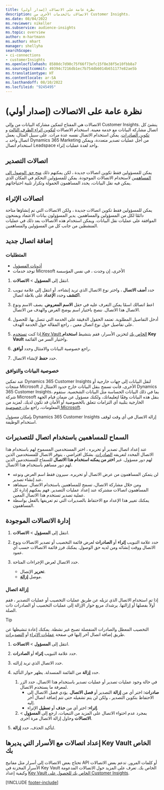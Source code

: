 ```yaml
---
title: نظرة عامة على الاتصالات (إصدار أولي)
description: الاتصالات بالخدمات الأخرى من Customer Insights.
ms.date: 08/04/2022
ms.reviewer: nikeller
ms.subservice: audience-insights
ms.topic: overview
author: m-hartmann
ms.author: mhart
manager: shellyha
searchScope:
- ci-connections
- customerInsights
ms.openlocfilehash: 8580dc7d90c75f66f73efc15f8e38f5e10fbb8a7
ms.sourcegitcommit: 49394c7216db1ec7b754db6014b651177e82ae5b
ms.translationtype: HT
ms.contentlocale: ar-SA
ms.lasthandoff: 08/10/2022
ms.locfileid: "9245495"
---
```

# <a name="connections-preview-overview"></a>نظرة عامة على الاتصالات (إصدار أولي)

الاتصالات هي المفتاح لتمكين مشاركة البيانات من وإلى Customer Insights. ينشئ كل اتصال مشاركة البيانات مع خدمة معينة. استخدام الاتصالات [لتكوين إثراء الطرف الثالث](enrichment-hub.md) و [تكوين الصادرات](export-destinations.md). يمكن استخدام الاتصال نفسه عدة مرات. على سبيل المثال، يعمل اتصال واحد بـ Dynamics 365 Marketing من أجل عمليات تصدير متعددة، ويمكن استخدام اتصال Leadspace واحد لعدة عمليات إثراء.

## <a name="export-connections"></a>اتصالات التصدير

يمكن للمسؤولين فقط تكوين اتصالات جديدة ، لكن يمكنهم ذلك [منح حق الوصول إلى المساهمين](#allow-contributors-to-use-a-connection-for-exports) لاستخدام الاتصالات الموجودة. يمكن للمسؤولين التحكم في المكان الذي يمكن فيه نقل البيانات، يحدد المساهمون الحمولة وتكرار تلبية احتياجاتهم.

## <a name="enrichment-connections"></a>اتصالات الإثراء

يمكن للمسؤولين فقط تكوين اتصالات جديدة ، ولكن الاتصالات التي تم إنشاؤها متاحة دائمًا لكل من المسؤولين والمساهمين. يدير المسؤولون بيانات الاعتماد ويمنحون الموافقة على عمليات نقل البيانات. ويمكن استخدام هذه الاتصالات بعد ذلك في عمليات المنشطين من جانب كل من المسؤولين والمساهمين.

## <a name="add-a-new-connection"></a>إضافة اتصال جديد

### <a name="prerequisites"></a>المتطلبات

- [أذونات المسؤول](permissions.md)
- توجد خدمات Microsoft الأخرى، إن وجدت ، في نفس المؤسسة

1. انتقل إلى **المسؤول** > **الاتصالات**.

1. حدد **أضف الاتصال** ، واختر نوع الاتصال الذي تريد إنشاءه. أو انتقل إلى علامة تبويب **اكتشف** وحدد **الإعداد** على بلاطة اتصال.

1. اعط اتصالك اسمًا يمكن التعرف عليه في حقل **الاسم المعروض**. يصف الاسم ونوع الاتصال هذا الاتصال. ننصح باختيار اسم يوضح الغرض والهدف من الاتصال.

1. أدخل التفاصيل المطلوبة. تعتمد الحقول الدقيقة على الخدمة التي تتصل بها. للحصول على تفاصيل حول نوع اتصال معين ، راجع المقالة حول الخدمة الهدف.

1. إذا كنت [تستخدم Key Vault الخاص بك](use-azure-key-vault.md) لتخزين الأسرار، فقم بتنشيط **استخدام Key Vault** واختيار السر من القائمة.

1. راجع خصوصية البيانات والامتثال وحدد **أوافق**.

1. حدد **حفظ** لإنشاء الاتصال.

### <a name="data-privacy-and-compliance"></a>خصوصية البيانات والتوافق

عند تمكين Dynamics 365 Customer Insights لنقل البيانات إلى جهات خارجية أو منتجات Microsoft الأخرى، فأنت تسمح بنقل البيانات خارج حدود الامتثال لـ Dynamics 365 Customer Insights، بما في ذلك البيانات الحساسة مثل البيانات الشخصية. ستقوم شركة Microsoft بنقل هذه البيانات وفقًا لتعليماتك، ولكنك مسؤول عن ضمان قيام الجهة الخارجية بتلبية أي التزامات تتعلق بالخصوصية أو الأمان قد تكون لديك. لمزيد من المعلومات، راجع [بيان خصوصية Microsoft](https://go.microsoft.com/fwlink/?linkid=396732).

بإمكان مسؤول Dynamics 365 Customer Insights إزالة الاتصال في أي وقت لوقف استخدام الوظيفة.

## <a name="allow-contributors-to-use-a-connection-for-exports"></a>السماح للمساهمين باستخدام اتصال للتصديرات

عند إعداد اتصال تصدير أو تحريره ، اختر المستخدمين المسموح لهم باستخدام هذا الاتصال المحدد لتعريفه [الصادرات](export-destinations.md). بشكل افتراضي ، يتوفر الاتصال للمستخدمين الذين لهم دور مسؤول. غير **اختر من يمكنه استخدام هذا الاتصال** للسماح للمستخدمين الذين لهم دور مساهم باستخدام هذا الاتصال.

- لن يتمكن المساهمون من عرض الاتصال أو تحريره. سيرون فقط اسم العرض ونوعه عند إنشاء تصدير.
- ومن خلال مشاركة الاتصال، تسمح للمساهمين باستخدام الاتصال. سيشاهد المساهمون اتصالات مشتركة عند إعداد عمليات التصدير. فهم يمكنهم إدارة كل عملية تصدير تستخدم هذا الاتصال المعين.
- يمكنك تغيير هذا الإعداد مع الاحتفاظ بالصديرات التي تم تعريفها بالفعل بواسطة المساهمون.

## <a name="manage-existing-connections"></a>إدارة الاتصالات الموجودة

1. انتقل إلى **المسؤول** > **الاتصالات**.

1. حدد علامة التبويب **إثراء** أو **الصادرات** لعرض قائمة التخصيب أو تصدير الاتصالات ونوع الاتصال ووقت إنشائه ومن لديه حق الوصول. يمكنك فرز قائمة الاتصالات حسب أي عمود.

1. حدد الاتصال لعرض الإجراءات المتاحة.

   - **تحرير** الإتصال.
   - [**إزالة‏‎**](#remove-a-connection) موصل.

### <a name="remove-a-connection"></a>إزالة اتصال

إذا تم استخدام الاتصال الذي تزيله عن طريق عمليات التخصيب أو عمليات التصدير ، فقم أولاً بفصلها أو إزالتها. يرشدك مربع حوار الإزالة إلى عمليات التخصيب أو الصادرات ذات الصلة.

> [!TIP]
> التخصيب المعطل والصادرات المنفصلة تصبح غير نشطة. يمكنك إعادة تنشيطها عن طريق إضافة اتصال آخر إليها في صفحة [عمليات الإثراء](enrichment-hub.md) أو [التصديرات](export-destinations.md).

1. انتقل إلى **المسؤول** > **الاتصالات**.

1. حدد علامة التبويب **إثراء** أو **الصادرات**.

1. حدد الاتصال الذي تريد إزالته.

1. حدد **إزالة** من القائمة المنسدلة. يظهر حوار التأكيد.

   1. في حالة وجود عمليات تصدير أو عمليات تصدير باستخدام هذا الاتصال، حدد الزر لمعرفة ما يستخدم الاتصال.
      - **صادرات:** اختر أي من **إزالة** التصدير أو **فصل الاتصال**. يؤدي فصل الاتصال إلى الاحتفاظ بتكوين التصدير ، ولكن لن يتم تشغيله حتى تتم إضافة اتصال آخر إليه.
      - **إثراء:** اختر أي من **حذف** أو **تعطيل** الإثراء.
   1. بمجرد عدم احتواء الاتصال على المزيد من التبعيات، ارجع إلى **المسؤول** > **الاتصالات** وحاول إزالة الاتصال مرة أخرى.

1. لتأكيد الحذف، حدد **إزالة**.

## <a name="set-up-connections-with-secrets-managed-by-your-own-key-vault"></a>إعداد اتصالات مع الأسرار التي يديرها Key Vault الخاص بك

تحتاج بعض الاتصالات إلى أسرار مثل مفاتيح API أو كلمات المرور. تدعم بعض الاتصالات الأسرار المخزنة في Key Vault الخاص بك. تعرف على المزيد حول الاتصالات المدعومة وكيفية إعداد [Key Vault الخاص بك للحصول على Customer Insights](use-azure-key-vault.md).

[!INCLUDE [footer-include](includes/footer-banner.md)]
